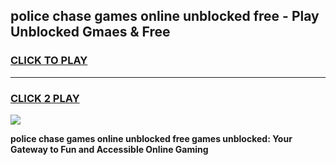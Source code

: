 
## police chase games online unblocked free - Play Unblocked Gmaes & Free
<h3>
<a href="https://premium.freeplayer.one?title=police_chase_games_online_unblocked_free&ref=20F">CLICK TO PLAY</a></h3>
<hr>

<h3>
<a href="https://premium.freeplayer.one?title=police_chase_games_online_unblocked_free&ref=20F">CLICK 2 PLAY</a>
  
</h3>

<a href="https://premium.freeplayer.one?title=police_chase_games_online_unblocked_free&ref=20F/"><img src="https://clearcache.store/games.png"></a>


**police chase games online unblocked free games unblocked: Your Gateway to Fun and Accessible Online Gaming**
